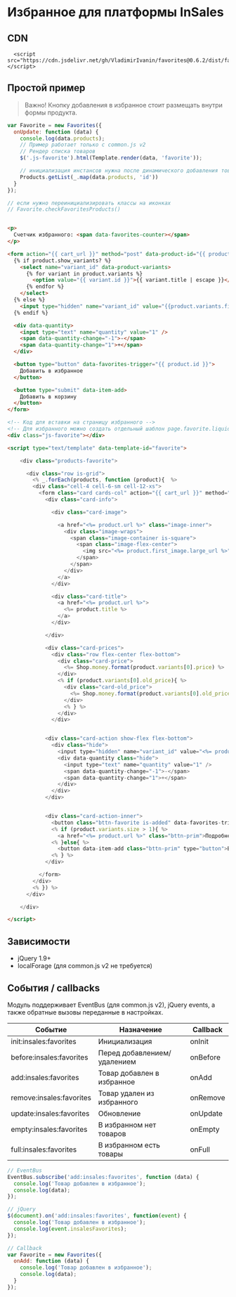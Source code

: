 # Избранное для платформы InSales

## CDN

```
  <script src="https://cdn.jsdelivr.net/gh/VladimirIvanin/favorites@0.6.2/dist/favorites.js"></script>
```


## Простой пример

> Важно! Кнопку добавления в избранное стоит размещать внутри формы продукта.

```js
var Favorite = new Favorites({
  onUpdate: function (data) {
    console.log(data.products);
    // Пример работает только с common.js v2
    // Рендер списка товаров
    $('.js-favorite').html(Template.render(data, 'favorite'));

    // инициализация инстансов нужна после динамического добавления товаров
    Products.getList(_.map(data.products, 'id'))
  }
});

// если нужно переинициализировать классы на иконках
// Favorite.checkFavoritesProducts()
```

```html

<p>
  Счетчик избранного: <span data-favorites-counter></span>
</p>

<form action="{{ cart_url }}" method="post" data-product-id="{{ product.id }}">
  {% if product.show_variants? %}
    <select name="variant_id" data-product-variants>
      {% for variant in product.variants %}
        <option value="{{ variant.id }}">{{ variant.title | escape }}</option>
      {% endfor %}
    </select>
  {% else %}
    <input type="hidden" name="variant_id" value="{{product.variants.first.id}}" >
  {% endif %}

  <div data-quantity>
    <input type="text" name="quantity" value="1" />
    <span data-quantity-change="-1">-</span>
    <span data-quantity-change="1">+</span>
  </div>

  <button type="button" data-favorites-trigger="{{ product.id }}">
    Добавить в избранное
  </button>

  <button type="submit" data-item-add>
    Добавить в корзину
  </button>
</form>
```

```html
<!-- Код для вставки на страницу избранного -->
<!-- Для избранного можно создать отдельный шаблон page.favorite.liquid -->
<div class="js-favorite"></div>

<script type="text/template" data-template-id="favorite">

    <div class="products-favorite">

      <div class="row is-grid">
        <% _.forEach(products, function (product){  %>
        <div class="cell-4 cell-6-sm cell-12-xs">
          <form class="card cards-col" action="{{ cart_url }}" method="post" data-product-id="<%= product.id %>">
            <div class="card-info">

              <div class="card-image">

                <a href="<%= product.url %>" class="image-inner">
                  <div class="image-wraps">
                    <span class="image-container is-square">
                      <span class="image-flex-center">
                        <img src="<%= product.first_image.large_url %>">
                      </span>
                    </span>
                  </div>
                </a>
              </div>

              <div class="card-title">
                <a href="<%= product.url %>">
                  <%= product.title %>
                </a>
              </div>

            </div>

            <div class="card-prices">
              <div class="row flex-center flex-bottom">
                <div class="card-price">
                  <%= Shop.money.format(product.variants[0].price) %>
                </div>
                <% if (product.variants[0].old_price){ %>
                  <div class="card-old_price">
                    <%= Shop.money.format(product.variants[0].old_price) %>
                  </div>
                  <% } %>
                </div>
              </div>


            <div class="card-action show-flex flex-bottom">
              <div class="hide">
                <input type="hidden" name="variant_id" value="<%= product.variants[0].id %>" >
                <div data-quantity class="hide">
                  <input type="text" name="quantity" value="1" />
                  <span data-quantity-change="-1">-</span>
                  <span data-quantity-change="1">+</span>
                </div>
              </div>
            </div>


            <div class="card-action-inner">
              <button class="bttn-favorite is-added" data-favorites-trigger="<%= product.id %>"></button>
              <% if (product.variants.size > 1){ %>
                <a href="<%= product.url %>" class="bttn-prim">Подробнее</a>
              <% }else{ %>
                <button data-item-add class="bttn-prim" type="button">В корзину</button>
              <% } %>
            </div>

          </form>
        </div>
        <% }) %>
      </div>

    </div>

</script>
```


## Зависимости

- jQuery 1.9+
- localForage (для common.js v2 не требуется)

## События / callbacks

Модуль поддерживает EventBus (для common.js v2), jQuery events, а также обратные вызовы переданные в настройках.

| Событие                  | Назначение                      | Callback |
|--------------------------|---------------------------------|----------|
| init:insales:favorites   | Инициализация                   | onInit   |
| before:insales:favorites | Перед добавлением/удалением     | onBefore |
| add:insales:favorites    | Товар добавлен в избранное      | onAdd    |
| remove:insales:favorites | Товар удален из избранного      | onRemove |
| update:insales:favorites | Обновление                      | onUpdate |
| empty:insales:favorites  | В избранном нет товаров | onEmpty  |
| full:insales:favorites | В избранном есть товары         | onFull |

```js
// EventBus
EventBus.subscribe('add:insales:favorites', function (data) {
  console.log('Товар добавлен в избранное');
  console.log(data);
});

// jQuery
$(document).on('add:insales:favorites', function(event) {
  console.log('Товар добавлен в избранное');
  console.log(event.insalesFavorites);
});

// Callback
var Favorite = new Favorites({
  onAdd: function (data) {
    console.log('Товар добавлен в избранное');
    console.log(data);
  }
});
```

